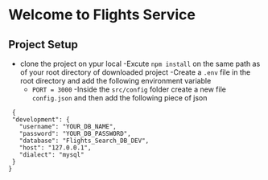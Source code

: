 # Welcome to Flights Service


## Project Setup
- clone the project on ypur local
-Excute  `npm install` on the same path as of your root directory of downloaded project
-Create a `.env` file in the root directory and add the following environment variable
     - `PORT = 3000`
 -Inside the `src/config` folder create a new file `config.json` and then add the following piece of json

 ```
  {
  "development": {
    "username": "YOUR_DB_NAME",
    "password": "YOUR_DB_PASSWORD",
    "database": "Flights_Search_DB_DEV",
    "host": "127.0.0.1",
    "dialect": "mysql"
  }
}